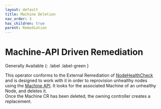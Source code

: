 ```yaml
---
layout: default
title: Machine Deletion
nav_order: 3
has_children: true
parent: Remediation
---
```


# Machine-API Driven Remediation
Generally Available
{: .label .label-green }

This operator conforms to the External Remediation of [NodeHealthCheck](https://github.com/medik8s/node-healthcheck-operator#readme) and is designed to work with it in order to reprovision unhealthy nodes using the [Machine API](https://github.com/openshift/machine-api-operator#readme). 
It looks for the associated Machine of an unhealthy Node, and deletes it.  
Once the Machine CR has been deleted, the owning controller creates a replacement. 
